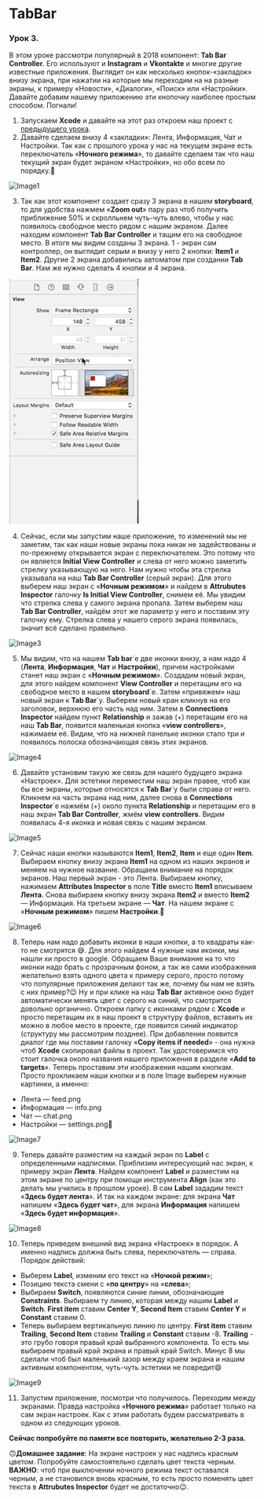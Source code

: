 # TabBar
### Урок 3.

В этом уроке рассмотри популярный в 2018 компонент: **Tab Bar Controller**. Его используют и **Instagram** и **Vkontakte** и многие другие известные приложения. Выглядит он как несколько кнопок-«закладок» внизу экрана, при нажатии на которые мы переходим на на разные экраны, к примеру «Новости», «Диалоги», «Поиск» или «Настройки».
Давайте добавим нашему приложению эти кнопочку наиболее простым способом.
Погнали!

1. Запускаем **Xcode** и давайте на этот раз откроем наш проект с [предыдущего урока](https://github.com/BakhMedia/Swift1.2-IfElseSwitchStatusBar).
2. Давайте сделаем внизу 4 «закладки»: Лента, Информация, Чат и Настройки. Так как с прошлого урока у нас на текущем экране есть переключатель «**Ночного режима**», то давайте сделаем так что наш текущий экран будет экраном «Настройки», но обо всем по порядку.

![Image1](https://raw.githubusercontent.com/BakhMedia/Swift1.3-TabBar/master/images/1.gif "Image1")

3. Так как этот компонент создает сразу 3 экрана в нашем **storyboard**, то для удобства нажмем «**Zoom out**» пару раз чтоб получить приближение 50% и скролльнем чуть-чуть влево, чтобы у нас появилось свободное место рядом с нашим экраном. Далее находим компонент **Tab Bar Controller** и тащим его на свободное место. В итоге мы видим созданы 3 экрана. 1 - экран сам контроллер, он выглядит серым и внизу у него 2 кнопки: **Item1** и **Item2**. Другие 2 экрана добавились автоматом при создании **Tab Bar**. Нам же нужно сделать 4 кнопки и 4 экрана.

![Image2](https://raw.githubusercontent.com/BakhMedia/Swift1.3-TabBar/master/images/2.gif "Image2")

4. Сейчас, если мы запустим наше приложение, то изменений мы не заметим, так как наши новые экраны пока никак не задействованы и по-прежнему открывается экран с переключателем. Это потому что он является **Initial View Controller** и слева от него можно заметить стрелку указывающую на него. Нам нужно чтобы эта стрелка указывала на наш **Tab Bar Controller** (серый экран). Для этого выберем наш экран с «**Ночным режимом**» и найдем в **Attrubutes Inspector** галочку **Is Initial View Controller**, снимем её. Мы увидим что стрелка слева у самого экрана пропала. Затем выберем наш **Tab Bar Controller**, найдём этот же параметр у него и поставим эту галочку ему. Стрелка слева у нашего серого экрана появилась, значит всё сделано правильно.

![Image3](https://raw.githubusercontent.com/BakhMedia/Swift1.3-TabBar/master/images/3.gif "Image3")

5. Мы видим, что на нашем **Tab bar**\`e две иконки внизу, а нам надо 4 (**Лента**, **Информация**, **Чат** и **Настройки**), причем настройками станет наш экран с «**Ночным режимом**». Создадим новый экран, для этого найдем компонент **View Controller** и перетащим его на свободное место в нашем **storyboard**\`e. Затем «привяжем» наш новый экран к **Tab Bar**\`y. Выберем новый кран кликнув на его заголовок, верхнюю его часть над ним. Затем в **Connections Inspector** найдем пункт **Relationship** и зажав (+) перетащим его на наш **Tab Bar**, появится маленькая кнопка «**view controllers**», нажимаем её. Видим, что на нижней панельке иконки стало три и появилось полоска обозначающая связь этих экранов.

![Image4](https://raw.githubusercontent.com/BakhMedia/Swift1.3-TabBar/master/images/4.gif "Image4")

6. Давайте установим такую же связь для нашего будущего экрана «Настроек». Для эстетики переместим наш экран правее, чтоб как бы все экраны, которые относятся к **Tab Bar**\`y были справа от него. Кликнем на часть экрана над ним, далее снова в **Connections Inspector**\`e нажмём (+) около пункта **Relationship** и перетащим его в наш экран **Tab Bar Controller**, жмём **view controllers**. Видим появилась 4-я иконка и новая связь с нашим экраном.

![Image5](https://raw.githubusercontent.com/BakhMedia/Swift1.3-TabBar/master/images/5.gif "Image5")

7. Сейчас наши кнопки называются **Item1**, **Item2**, **Item** и еще один **Item**. Выбираем кнопку внизу экрана **Item1** на одном из наших экранов и меняем на нужное название. Обращаем внимание на порядок экранов. Наш первый экран - это Лента. Выбираем кнопку, нажимаем **Attributes Inspector** в поле **Title** вместо **Item1** вписываем **Лента**. Снова выбираем кнопку внизу экрана **Item2** и вместо **Item2** — Информация. На третьем экране — **Чат**. На нашем экране с «**Ночным режимом**» пишем **Настройки**.

![Image6](https://raw.githubusercontent.com/BakhMedia/Swift1.3-TabBar/master/images/6.gif "Image6")

8. Теперь нам надо добавить иконки в наши кнопки, а то квадраты как-то не смотрятся 😅. Для этого найдем 4 нужные нам иконки, мы нашли хи просто в google. Обращаем Ваше внимание на то что иконки надо брать с прозрачным фоном, а так же сами изображения желательно взять одного цвета к примеру серого, просто потому что популярные приложения делают так же, почему бы нам не взять с них пример?😉 Ну и при клике на наш **Tab Bar** активное окно будет автоматически менять цвет с серого на синий, что смотрится довольно органично. Откроем папку с иконками рядом с **Xcode** и просто перетащим их в наш проект в структуру файлов, вставить их можно в любое место в проекте, где появится синий индикатор (структуру мы рассмотрим позднее). При добавлении появится диалог где мы поставим галочку «**Copy items if needed**» - она нужна чтоб **Xcode** скопировал файлы в проект. Так удостоверимся что стоит галочка около названия нашего приложения в разделе «**Add to targets**». Теперь проставим эти изображения нашим кнопкам. Просто прокликаем наши кнопки и в поле Image выберем нужные картинки, а именно:
- Лента — feed.png
- Информация — info.png
- Чат — chat.png
- Настройки — settings.png

![Image7](https://raw.githubusercontent.com/BakhMedia/Swift1.3-TabBar/master/images/7.gif "Image7")

9. Теперь давайте разместим на каждый экран по **Label** с определенными надписями. Приблизим интересующий нас экран, к примеру экран **Лента**. Найдем компонент **Label** и разместим на этом экране по центру при помощи инструмента **Align** (как это делать мы учились в прошлом уроке). В сам **Label** зададим текст «**Здесь будет лента**». И так на каждом экране: для экрана **Чат** напишем «**Здесь будет чат**», для экрана **Информация** напишем «**Здесь будет информация**».

![Image8](https://raw.githubusercontent.com/BakhMedia/Swift1.3-TabBar/master/images/8.gif "Image8")

10. Теперь приведем внешний вид экрана «Настроек» в порядок. А именно надпись должна быть слева, переключатель — справа. Порядок действий:
- Выберем **Label**, изменим его текст на «**Ночной режим**»;
- Позицию текста смени с «**по центру**» на «**слева**»;
- Выбираем **Switch**, появляются синие линии, обозначающие **Constraints**. Выбираем ту линию, которая между нашим **Label** и **Switch**. **First item** ставим **Center Y**, **Second Item** ставим **Center Y** и **Constant** ставим 0.
- Теперь выбираем вертикальную линию по центру. **First item** ставим **Trailing**, **Second Item** ставим **Trailing** и **Constant** ставим -8. **Trailing** - это грубо говоря правый край выбранного компонента. То есть мы выбираем правый край экрана и правый край Switch. Минус 8 мы сделали чтоб был маленький зазор между краем экрана и нашим активным компонентом, чуть-чуть эстетики не повредит😄

![Image9](https://raw.githubusercontent.com/BakhMedia/Swift1.3-TabBar/master/images/9.gif "Image9")

11. Запустим приложение, посмотри что получилось. Переходим между экранами. Правда настройка «**Ночного режима**» работает только на сам экран настроек. Как с этим работать будем рассматривать в одном из следующих уроков.


**Сейчас попробуйте по памяти все повторить, желательно 2-3 раза.**


🙃**Домашнее задание**: На экране настроек у нас надпись красным цветом. Попробуйте самостоятельно сделать цвет текста черным. **ВАЖНО**: чтоб при выключении ночного режима текст оставался черным, а не становился вновь красным, то есть просто поменять цвет текста в **Attrubutes Inspector** будет не достаточно😉.







